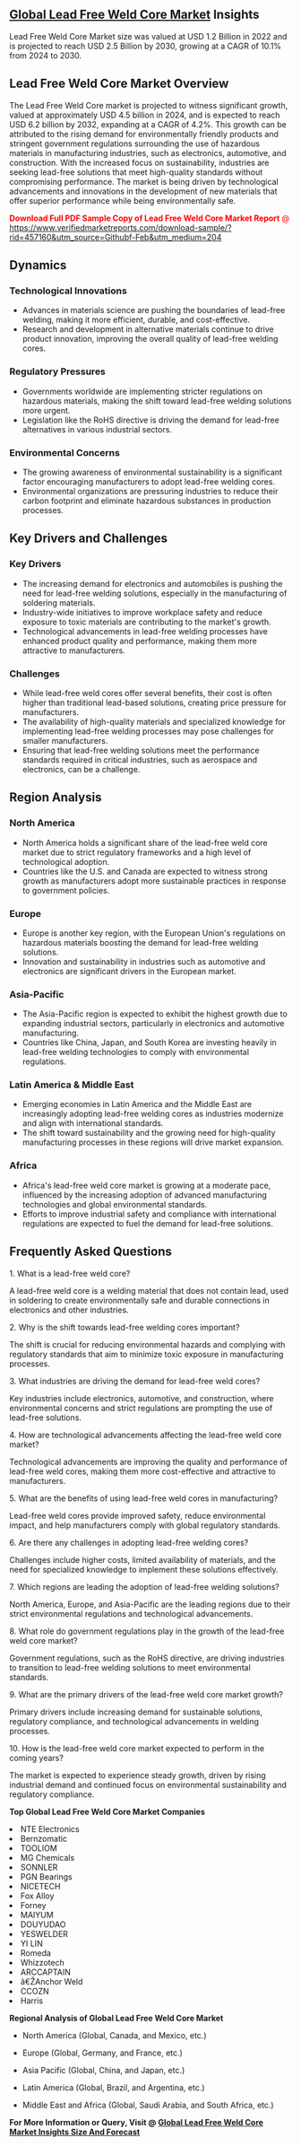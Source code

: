 <h2><a href="https://www.verifiedmarketreports.com/download-sample/?rid=457160&amp;utm_source=Githubf&amp;utm_medium=204" target="_blank">Global Lead Free Weld Core Market</a> Insights</h2><p>Lead Free Weld Core Market size was valued at USD 1.2 Billion in 2022 and is projected to reach USD 2.5 Billion by 2030, growing at a CAGR of 10.1% from 2024 to 2030.</p><p><h2>Lead Free Weld Core Market Overview</h2> <p>The Lead Free Weld Core market is projected to witness significant growth, valued at approximately USD 4.5 billion in 2024, and is expected to reach USD 6.2 billion by 2032, expanding at a CAGR of 4.2%. This growth can be attributed to the rising demand for environmentally friendly products and stringent government regulations surrounding the use of hazardous materials in manufacturing industries, such as electronics, automotive, and construction. With the increased focus on sustainability, industries are seeking lead-free solutions that meet high-quality standards without compromising performance. The market is being driven by technological advancements and innovations in the development of new materials that offer superior performance while being environmentally safe.</p> <p><p><span class=""><span style="color: #ff0000;"><strong>Download Full PDF Sample Copy of Lead Free Weld Core Market Report</strong> @ </span><a href="https://www.verifiedmarketreports.com/download-sample/?rid=457160&amp;utm_source=Githubf-Feb&amp;utm_medium=204" target="_blank">https://www.verifiedmarketreports.com/download-sample/?rid=457160&amp;utm_source=Githubf-Feb&amp;utm_medium=204</a></span></p></p> <h2>Dynamics</h2> <h3>Technological Innovations</h3> <ul> <li>Advances in materials science are pushing the boundaries of lead-free welding, making it more efficient, durable, and cost-effective.</li> <li>Research and development in alternative materials continue to drive product innovation, improving the overall quality of lead-free welding cores.</li> </ul> <h3>Regulatory Pressures</h3> <ul> <li>Governments worldwide are implementing stricter regulations on hazardous materials, making the shift toward lead-free welding solutions more urgent.</li> <li>Legislation like the RoHS directive is driving the demand for lead-free alternatives in various industrial sectors.</li> </ul> <h3>Environmental Concerns</h3> <ul> <li>The growing awareness of environmental sustainability is a significant factor encouraging manufacturers to adopt lead-free welding cores.</li> <li>Environmental organizations are pressuring industries to reduce their carbon footprint and eliminate hazardous substances in production processes.</li> </ul> <h2>Key Drivers and Challenges</h2> <h3>Key Drivers</h3> <ul> <li>The increasing demand for electronics and automobiles is pushing the need for lead-free welding solutions, especially in the manufacturing of soldering materials.</li> <li>Industry-wide initiatives to improve workplace safety and reduce exposure to toxic materials are contributing to the market's growth.</li> <li>Technological advancements in lead-free welding processes have enhanced product quality and performance, making them more attractive to manufacturers.</li> </ul> <h3>Challenges</h3> <ul> <li>While lead-free weld cores offer several benefits, their cost is often higher than traditional lead-based solutions, creating price pressure for manufacturers.</li> <li>The availability of high-quality materials and specialized knowledge for implementing lead-free welding processes may pose challenges for smaller manufacturers.</li> <li>Ensuring that lead-free welding solutions meet the performance standards required in critical industries, such as aerospace and electronics, can be a challenge.</li> </ul> <h2>Region Analysis</h2> <h3>North America</h3> <ul> <li>North America holds a significant share of the lead-free weld core market due to strict regulatory frameworks and a high level of technological adoption.</li> <li>Countries like the U.S. and Canada are expected to witness strong growth as manufacturers adopt more sustainable practices in response to government policies.</li> </ul> <h3>Europe</h3> <ul> <li>Europe is another key region, with the European Union's regulations on hazardous materials boosting the demand for lead-free welding solutions.</li> <li>Innovation and sustainability in industries such as automotive and electronics are significant drivers in the European market.</li> </ul> <h3>Asia-Pacific</h3> <ul> <li>The Asia-Pacific region is expected to exhibit the highest growth due to expanding industrial sectors, particularly in electronics and automotive manufacturing.</li> <li>Countries like China, Japan, and South Korea are investing heavily in lead-free welding technologies to comply with environmental regulations.</li> </ul> <h3>Latin America & Middle East</h3> <ul> <li>Emerging economies in Latin America and the Middle East are increasingly adopting lead-free welding cores as industries modernize and align with international standards.</li> <li>The shift toward sustainability and the growing need for high-quality manufacturing processes in these regions will drive market expansion.</li> </ul> <h3>Africa</h3> <ul> <li>Africa's lead-free weld core market is growing at a moderate pace, influenced by the increasing adoption of advanced manufacturing technologies and global environmental standards.</li> <li>Efforts to improve industrial safety and compliance with international regulations are expected to fuel the demand for lead-free solutions.</li> </ul> <h2>Frequently Asked Questions</h2> <p>1. What is a lead-free weld core?</p> <p>A lead-free weld core is a welding material that does not contain lead, used in soldering to create environmentally safe and durable connections in electronics and other industries.</p> <p>2. Why is the shift towards lead-free welding cores important?</p> <p>The shift is crucial for reducing environmental hazards and complying with regulatory standards that aim to minimize toxic exposure in manufacturing processes.</p> <p>3. What industries are driving the demand for lead-free weld cores?</p> <p>Key industries include electronics, automotive, and construction, where environmental concerns and strict regulations are prompting the use of lead-free solutions.</p> <p>4. How are technological advancements affecting the lead-free weld core market?</p> <p>Technological advancements are improving the quality and performance of lead-free weld cores, making them more cost-effective and attractive to manufacturers.</p> <p>5. What are the benefits of using lead-free weld cores in manufacturing?</p> <p>Lead-free weld cores provide improved safety, reduce environmental impact, and help manufacturers comply with global regulatory standards.</p> <p>6. Are there any challenges in adopting lead-free welding cores?</p> <p>Challenges include higher costs, limited availability of materials, and the need for specialized knowledge to implement these solutions effectively.</p> <p>7. Which regions are leading the adoption of lead-free welding solutions?</p> <p>North America, Europe, and Asia-Pacific are the leading regions due to their strict environmental regulations and technological advancements.</p> <p>8. What role do government regulations play in the growth of the lead-free weld core market?</p> <p>Government regulations, such as the RoHS directive, are driving industries to transition to lead-free welding solutions to meet environmental standards.</p> <p>9. What are the primary drivers of the lead-free weld core market growth?</p> <p>Primary drivers include increasing demand for sustainable solutions, regulatory compliance, and technological advancements in welding processes.</p> <p>10. How is the lead-free weld core market expected to perform in the coming years?</p> <p>The market is expected to experience steady growth, driven by rising industrial demand and continued focus on environmental sustainability and regulatory compliance.</p> </p><p><strong>Top Global Lead Free Weld Core Market Companies</strong></p><div data-test-id=""><p><li>NTE Electronics</li><li> Bernzomatic</li><li> TOOLIOM</li><li> MG Chemicals</li><li> SONNLER</li><li> PGN Bearings</li><li> NICETECH</li><li> Fox Alloy</li><li> Forney</li><li> MAIYUM</li><li> DOUYUDAO</li><li> YESWELDER</li><li> YI LIN</li><li> Romeda</li><li> Whizzotech</li><li> ARCCAPTAIN</li><li> â€ŽAnchor Weld</li><li> CCOZN</li><li> Harris</li></p><div><strong>Regional Analysis of&nbsp;Global Lead Free Weld Core Market</strong></div><ul><li dir="ltr"><p dir="ltr">North America&nbsp;(Global, Canada, and Mexico, etc.)</p></li><li dir="ltr"><p dir="ltr">Europe (Global, Germany, and France, etc.)</p></li><li dir="ltr"><p dir="ltr">Asia Pacific&nbsp;(Global, China, and Japan, etc.)</p></li><li dir="ltr"><p dir="ltr">Latin America&nbsp;(Global, Brazil, and Argentina, etc.)</p></li><li dir="ltr">Middle East and Africa&nbsp;(Global, Saudi Arabia, and South Africa, etc.)</li></ul><p><strong>For More Information or Query, Visit @&nbsp;</strong><strong><a href="https://www.verifiedmarketreports.com/product/lead-free-weld-core-market/?utm_source=Githubf&amp;utm_medium=204" target="_blank">Global Lead Free Weld Core Market Insights Size And Forecast</a></strong></p></div>
